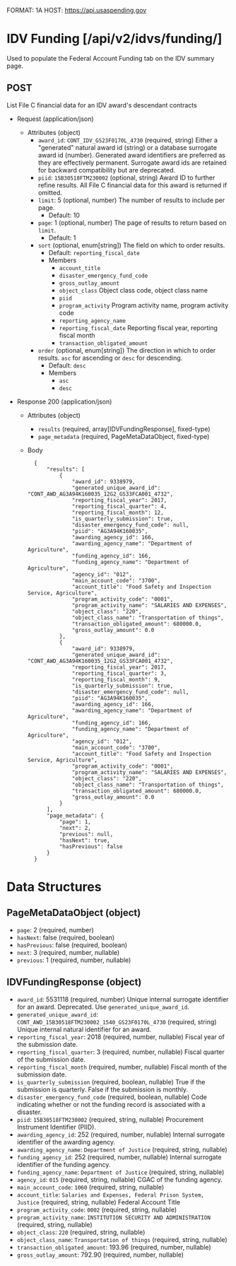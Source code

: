 FORMAT: 1A
HOST: https://api.usaspending.gov

# IDV Funding [/api/v2/idvs/funding/]

Used to populate the Federal Account Funding tab on the IDV summary page.

## POST

List File C financial data for an IDV award's descendant contracts

+ Request (application/json)
    + Attributes (object)
        + `award_id`: `CONT_IDV_GS23F0170L_4730` (required, string)
            Either a "generated" natural award id (string) or a database surrogate award id (number).  Generated award identifiers are preferred as they are effectively permanent.  Surrogate award ids are retained for backward compatibility but are deprecated.
        + `piid`: `15B30518FTM230002` (optional, string)
            Award ID to further refine results.  All File C financial data for this award is returned if omitted.
        + `limit`: 5 (optional, number)
            The number of results to include per page.
            + Default: 10
        + `page`: 1 (optional, number)
            The page of results to return based on `limit`.
            + Default: 1
        + `sort` (optional, enum[string])
            The field on which to order results.
            + Default: `reporting_fiscal_date`
            + Members
                + `account_title`
                + `disaster_emergency_fund_code`
                + `gross_outlay_amount`
                + `object_class`
                    Object class code, object class name
                + `piid`
                + `program_activity`
                    Program activity name, program activity code
                + `reporting_agency_name`
                + `reporting_fiscal_date`
                    Reporting fiscal year, reporting fiscal month
                + `transaction_obligated_amount`
        + `order` (optional, enum[string])
            The direction in which to order results. `asc` for ascending or `desc` for descending.
            + Default: `desc`
            + Members
                + `asc`
                + `desc`

+ Response 200 (application/json)
    + Attributes (object)
        + `results` (required, array[IDVFundingResponse], fixed-type)
        + `page_metadata` (required, PageMetaDataObject, fixed-type)

    + Body


            {
                "results": [
                    {
                        "award_id": 9338979,
                        "generated_unique_award_id": "CONT_AWD_AG3A94K160035_12G2_GS33FCA001_4732",
                        "reporting_fiscal_year": 2017,
                        "reporting_fiscal_quarter": 4,
                        "reporting_fiscal_month": 12,
                        "is_quarterly_submission": true,
                        "disaster_emergency_fund_code": null,
                        "piid": "AG3A94K160035",
                        "awarding_agency_id": 166,
                        "awarding_agency_name": "Department of Agriculture",
                        "funding_agency_id": 166,
                        "funding_agency_name": "Department of Agriculture",
                        "agency_id": "012",
                        "main_account_code": "3700",
                        "account_title": "Food Safety and Inspection Service, Agriculture",
                        "program_activity_code": "0001",
                        "program_activity_name": "SALARIES AND EXPENSES",
                        "object_class": "220",
                        "object_class_name": "Transportation of things",
                        "transaction_obligated_amount": 680000.0,
                        "gross_outlay_amount": 0.0
                    },
                    {
                        "award_id": 9338979,
                        "generated_unique_award_id": "CONT_AWD_AG3A94K160035_12G2_GS33FCA001_4732",
                        "reporting_fiscal_year": 2017,
                        "reporting_fiscal_quarter": 3,
                        "reporting_fiscal_month": 9,
                        "is_quarterly_submission": true,
                        "disaster_emergency_fund_code": null,
                        "piid": "AG3A94K160035",
                        "awarding_agency_id": 166,
                        "awarding_agency_name": "Department of Agriculture",
                        "funding_agency_id": 166,
                        "funding_agency_name": "Department of Agriculture",
                        "agency_id": "012",
                        "main_account_code": "3700",
                        "account_title": "Food Safety and Inspection Service, Agriculture",
                        "program_activity_code": "0001",
                        "program_activity_name": "SALARIES AND EXPENSES",
                        "object_class": "220",
                        "object_class_name": "Transportation of things",
                        "transaction_obligated_amount": 680000.0,
                        "gross_outlay_amount": 0.0
                    }
                ],
                "page_metadata": {
                    "page": 1,
                    "next": 2,
                    "previous": null,
                    "hasNext": true,
                    "hasPrevious": false
                }
            }

# Data Structures

## PageMetaDataObject (object)
+ `page`: 2 (required, number)
+ `hasNext`: false (required, boolean)
+ `hasPrevious`: false (required, boolean)
+ `next`: 3 (required, number, nullable)
+ `previous`: 1 (required, number, nullable)

## IDVFundingResponse (object)
+ `award_id`: 5531118 (required, number)
    Unique internal surrogate identifier for an award.  Deprecated.  Use `generated_unique_award_id`.
+ `generated_unique_award_id`: `CONT_AWD_15B30518FTM230002_1540_GS23F0170L_4730` (required, string)
    Unique internal natural identifier for an award.
+ `reporting_fiscal_year`: 2018 (required, number, nullable)
    Fiscal year of the submission date.
+ `reporting_fiscal_quarter`: 3 (required, number, nullable)
    Fiscal quarter of the submission date.
+ `reporting_fiscal_month` (required, number, nullable)
    Fiscal month of the submission date.
+ `is_quarterly_submission` (required, boolean, nullable)
    True if the submission is quarterly.  False if the submission is monthly.
+ `disaster_emergency_fund_code` (required, boolean, nullable)
    Code indicating whether or not the funding record is associated with a disaster.
+ `piid`: `15B30518FTM230002` (required, string, nullable)
    Procurement Instrument Identifier (PIID).
+ `awarding_agency_id`: 252 (required, number, nullable)
    Internal surrogate identifier of the awarding agency.
+ `awarding_agency_name`: `Department of Justice` (required, string, nullable)
+ `funding_agency_id`: 252 (required, number, nullable)
    Internal surrogate identifier of the funding agency.
+ `funding_agency_name`: `Department of Justice` (required, string, nullable)
+ `agency_id`: `015` (required, string, nullable)
    CGAC of the funding agency.
+ `main_account_code`: `1060` (required, string, nullable)
+ `account_title`: `Salaries and Expenses, Federal Prison System, Justice` (required, string, nullable)
    Federal Account Title
+ `program_activity_code`: `0002` (required, string, nullable)
+ `program_activity_name`: `INSTITUTION SECURITY AND ADMINISTRATION` (required, string, nullable)
+ `object_class`: `220` (required, string, nullable)
+ `object_class_name`: `Transportation of things` (required, string, nullable)
+ `transaction_obligated_amount`: 193.96 (required, number, nullable)
+ `gross_outlay_amount`: 792.90 (required, number, nullable)
